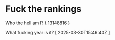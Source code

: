 # Fuck the rankings

Who the hell am I?
{ 13148816 }

What fucking year is it?
[ 2025-03-30T15:46:40Z ]
